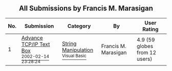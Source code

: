 ﻿<div align="center">

## All Submissions by Francis M\.  Marasigan

</div>

No.  | Submission | Category | By   | User Rating
---- | ---------- | -------- | ---- | -----------
1 | [Advance TCP/IP Text Box<br /><sup>2002-02-14 23:28:24</sup>](https://github.com/Planet-Source-Code/francis-m-marasigan-advance-tcp-ip-text-box__1-31794) | [String Manipulation<br /><sup>Visual Basic</sup>](../ByCategory/string-manipulation__1-5.md) | Francis M\.  Marasigan | 4.9 (59 globes from 12 users)
